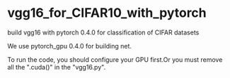 # vgg16_for_CIFAR10_with_pytorch
build vgg16 with pytorch 0.4.0 for classification of CIFAR datasets

We use pytorch_gpu 0.4.0 for building net. 

To run the code, you should configure your GPU first.Or you must remove all the ".cuda()" in the "vgg16.py".
